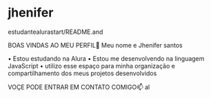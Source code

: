 # jhenifer
estudantealurastart/README.and

BOAS VINDAS AO MEU PERFIL💙
Meu nome e Jhenifer santos

• Estou estudando na Alura
• Estou me desenvolvendo na linguagem JavaScript
• utilizo esse espaço para minha organização e compartilhamento dos meus projetos desenvolvidos

VOÇE PODE ENTRAR EM CONTATO COMIGO📫
al
